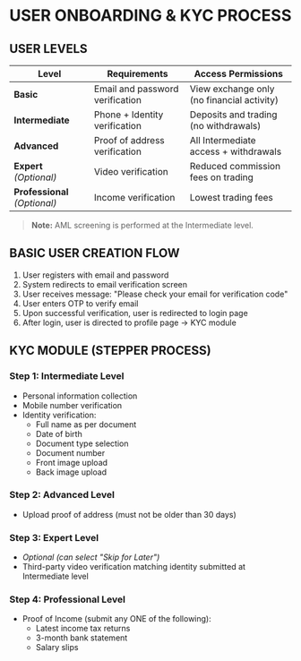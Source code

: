 # USER ONBOARDING & KYC PROCESS

## USER LEVELS

| Level | Requirements | Access Permissions |
|-------|-------------|-------------------|
| **Basic** | Email and password verification | View exchange only (no financial activity) |
| **Intermediate** | Phone + Identity verification | Deposits and trading (no withdrawals) |
| **Advanced** | Proof of address verification | All Intermediate access + withdrawals |
| **Expert** *(Optional)* | Video verification | Reduced commission fees on trading |
| **Professional** *(Optional)* | Income verification | Lowest trading fees |

> **Note:** AML screening is performed at the Intermediate level.

## BASIC USER CREATION FLOW

1. User registers with email and password
2. System redirects to email verification screen
3. User receives message: "Please check your email for verification code"
4. User enters OTP to verify email
5. Upon successful verification, user is redirected to login page
6. After login, user is directed to profile page → KYC module

## KYC MODULE (STEPPER PROCESS)

### Step 1: Intermediate Level
- Personal information collection
- Mobile number verification
- Identity verification:
  * Full name as per document
  * Date of birth
  * Document type selection
  * Document number
  * Front image upload
  * Back image upload

### Step 2: Advanced Level
- Upload proof of address (must not be older than 30 days)

### Step 3: Expert Level
- *Optional (can select "Skip for Later")*
- Third-party video verification matching identity submitted at Intermediate level

### Step 4: Professional Level
- Proof of Income (submit any ONE of the following):
  * Latest income tax returns
  * 3-month bank statement
  * Salary slips